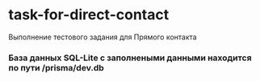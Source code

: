 # task-for-direct-contact
Выполнение тестового задания для Прямого контакта



### База данных SQL-Lite с заполнеными данными находится по пути /prisma/dev.db
